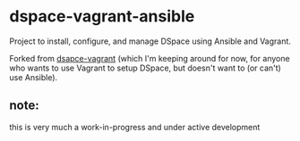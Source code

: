 # dspace-vagrant-ansible
Project to install, configure, and manage DSpace using Ansible and Vagrant.

Forked from [dsapce-vagrant](https://github.com/dheles/dspace-vagrant) (which I'm keeping around for now, for anyone who wants to use Vagrant to setup DSpace, but doesn't want to (or can't) use Ansible).

## note:
this is very much a work-in-progress and under active development
